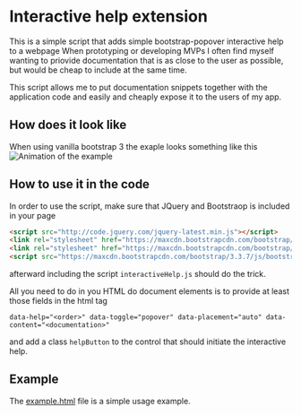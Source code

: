 # Interactive help extension

This is a simple script that adds simple bootstrap-popover interactive help to a webpage
When prototyping or developing MVPs I often find myself wanting to priovide documentation that is as close to the user as possible, but would be cheap to include at the same time.

This script allows me to put documentation snippets together with the application code and easily and cheaply expose it to the users of my app.

## How does it look like

When using vanilla bootstrap 3 the exaple looks something like this
![Animation of the example]("./example.gif")

## How to use it in the code

In order to use the script, make sure that JQuery and Bootstraop is included in your page

```html
<script src="http://code.jquery.com/jquery-latest.min.js"></script>
<link rel="stylesheet" href="https://maxcdn.bootstrapcdn.com/bootstrap/3.3.7/css/bootstrap.min.css" integrity="sha384-BVYiiSIFeK1dGmJRAkycuHAHRg32OmUcww7on3RYdg4Va+PmSTsz/K68vbdEjh4u" crossorigin="anonymous">
<link rel="stylesheet" href="https://maxcdn.bootstrapcdn.com/bootstrap/3.3.7/css/bootstrap-theme.min.css" integrity="sha384-rHyoN1iRsVXV4nD0JutlnGaslCJuC7uwjduW9SVrLvRYooPp2bWYgmgJQIXwl/Sp" crossorigin="anonymous">
<script src="https://maxcdn.bootstrapcdn.com/bootstrap/3.3.7/js/bootstrap.min.js" integrity="sha384-Tc5IQib027qvyjSMfHjOMaLkfuWVxZxUPnCJA7l2mCWNIpG9mGCD8wGNIcPD7Txa" crossorigin="anonymous"></script>
```

afterward including the script `interactiveHelp.js` should do the trick.

All you need to do in you HTML do document elements is to provide at least those fields in the html tag
```
data-help="<order>" data-toggle="popover" data-placement="auto" data-content="<documentation>"
```

and add a class `helpButton` to the control that should initiate the interactive help.

## Example

The [example.html](./example.html) file is a simple usage example.
